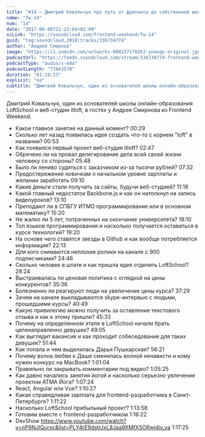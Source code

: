 ```yaml
---
title: "#14 – Дмитрий Ковальчук про путь от фриланса до собственной школы онлайн-образования"
name: "fw-14"
num: "14"
date: "2017-08-06T21:23:04+02:00"
scLink: "https://soundcloud.com/frontend-weekend/fw-14"
guid: "tag:soundcloud,2010:tracks/336734774"
author: "Андрей Смирнов"
image: "https://i1.sndcdn.com/artworks-000237170263-ynooqs-original.jpg"
podcastUrl: "https://feeds.soundcloud.com/stream/336734774-frontend-weekend-fw-14.m4a"
podcastType: "audio/x-m4a"
podcastLength: "77043578"
duration: "01:19:23"
explicit: "no"
subtitle: "Дмитрий Ковальчук, один из основателей школы онлайн-образования LoftSchool и веб-студии itloft, в гостях у Андрея Смирнова из Frontend Weekend."
---
```

Дмитрий Ковальчук, один из основателей школы онлайн-образования LoftSchool и веб-студии itloft, в гостях у Андрея Смирнова из Frontend Weekend.

- Какое главное занятие на данный момент? <timecode>00:29</timecode>
- Сколько лет назад появилась идея создать что-то с корнем "loft" в названии? <timecode>00:53</timecode>
- Как появился первый проект веб-студия itloft? <timecode>02:47</timecode>
- Обречено ли на провал делегирование дела всей своей жизни человеку со стороны? <timecode>05:48</timecode>
- Было ли лениво судиться с заказчиком из-за тысячи рублей? <timecode>07:32</timecode>
- Предостережение новичкам о начальном уровне зарплаты и желании заработать <timecode>09:10</timecode>
- Какие деньги стали получать за сайты, будучи веб-студией? <timecode>11:18</timecode>
- Какой главный недостаток Backbone.js и как он натолкнул на запись видеоуроков? <timecode>13:10</timecode>
- Преподают ли в СПБГУ ИТМО программирование или в основном математику? <timecode>15:20</timecode>
- Не жалко ли 5 лет, потраченных на окончание университета? <timecode>18:10</timecode>
- Топ языков программирования и насколько получается оставаться в курсе технологий? <timecode>19:20</timecode>
- На основе чего ставятся звезды в Github и как вообще потребляется информация? <timecode>22:13</timecode>
- Для кого снимаются неплохие ролики на канале с 900 подписчиками? <timecode>24:46</timecode>
- Сколько человек в штате и как пришла идея отделить LoftSchool? <timecode>28:24</timecode>
- Выстраивалась ли ценовая политика с оглядкой на цены конкурентов? <timecode>35:36</timecode>
- Болезненно ли реагируют люди на увеличение цены курса? <timecode>37:29</timecode>
- Зачем на канале выкладываются skype-интервью с людьми, прошедшими курсы? <timecode>40:49</timecode>
- Какую привилегию можно получить за оставление текстового отзыва и как к этому пришли? <timecode>45:33</timecode>
- Почему на определенном этапе в LoftSchool начали брать целенаправленно девушек? <timecode>49:05</timecode>
- Как выглядит вакансия и как проходит собеседование для таких девушек? <timecode>51:44</timecode>
- Как попала и чем выделилась Дарья Пушкарская? <timecode>56:21</timecode>
- Почему волна любви к Даше сменилась волной ненависти и кому нужен конкурс на MacBook? <timecode>1:01:04</timecode>
- Правильно ли закрывать комментарии под видео? <timecode>1:05:25</timecode>
- Как давно начались занятия йогой и насколько серьезно увлечение проектом АТМА Йога? <timecode>1:07:24</timecode>
- React, Angular или Vue? <timecode>1:10:27</timecode>
- Какая справедливая зарплата для frontend-разработчика в Санкт-Петербурге? <timecode>1:11:22</timecode>
- Насколько LoftSchool прибыльный проект? <timecode>1:13:58</timecode>
- Готовим вместе с frontend-разработчиком <timecode>1:16:22</timecode>
- DevShow https://www.youtube.com/watch?v=nP9NJlQurxc&list=PLY4rE9dstrJxL8Jaa9XMfX5ORwjdiv_ya <timecode>1:17:25</timecode>